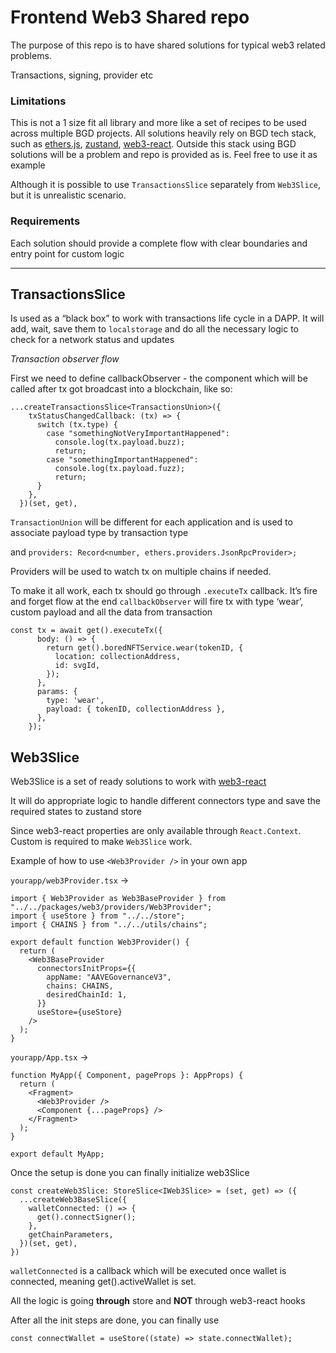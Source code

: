 # Frontend Web3 Shared repo

The purpose of this repo is to have shared solutions for typical web3 related problems.

Transactions, signing, provider etc

### Limitations

This is not a 1 size fit all library and more like a set of recipes to be used across multiple BGD projects. 
All solutions heavily rely on BGD tech stack, such as [ethers.js](https://docs.ethers.io/v5/), [zustand](https://github.com/pmndrs/zustand), [web3-react](https://github.com/NoahZinsmeister/web3-react).
Outside this stack using BGD solutions will be a problem and repo is provided as is. Feel free to use it as example

Although it is possible to use `TransactionsSlice` separately from `Web3Slice`, but it is unrealistic scenario.

### Requirements

Each solution should provide a complete flow with clear boundaries and entry point for custom logic

---

## TransactionsSlice

Is used as a “black box” to work with transactions life cycle in a DAPP. 
It will add, wait, save them to `localstorage` and do all the necessary logic to check for a network status and updates

*Transaction observer flow*

First we need to define callbackObserver - the component which will be called after tx got broadcast into a blockchain, like so:

```tsx
...createTransactionsSlice<TransactionsUnion>({
    txStatusChangedCallback: (tx) => {
      switch (tx.type) {
        case "somethingNotVeryImportantHappened":
          console.log(tx.payload.buzz);
          return;
        case "somethingImportantHappened":
          console.log(tx.payload.fuzz);
          return;
      }
    },
  })(set, get),
```

`TransactionUnion`  will be different for each application and is used to associate payload type by transaction type

and `providers: Record<number, ethers.providers.JsonRpcProvider>;`

Providers will be used to watch tx on multiple chains if needed.

To make it all work, each tx should go through `.executeTx`  callback. It’s fire and forget flow at the end `callbackObserver` 
will fire tx with type ‘wear’, custom payload and all the data from transaction

```tsx
const tx = await get().executeTx({
      body: () => {
        return get().boredNFTService.wear(tokenID, {
          location: collectionAddress,
          id: svgId,
        });
      },
      params: {
        type: 'wear',
        payload: { tokenID, collectionAddress },
      },
    });
```

## Web3Slice

Web3Slice is a set of ready solutions to work with [web3-react](https://github.com/NoahZinsmeister/web3-react)

It will do appropriate logic to handle different connectors type and save the required states to zustand store

Since web3-react properties are only available through `React.Context`. Custom <Web3Provider /> is required to make `Web3Slice` work.


Example of how to use `<Web3Provider />` in your own app

`yourapp/web3Provider.tsx` →

```tsx
import { Web3Provider as Web3BaseProvider } from "../../packages/web3/providers/Web3Provider";
import { useStore } from "../../store";
import { CHAINS } from "../../utils/chains";

export default function Web3Provider() {
  return (
    <Web3BaseProvider
      connectorsInitProps={{
        appName: "AAVEGovernanceV3",
        chains: CHAINS,
        desiredChainId: 1,
      }}
      useStore={useStore}
    />
  );
}

```

`yourapp/App.tsx`  →

```tsx
function MyApp({ Component, pageProps }: AppProps) {
  return (
    <Fragment>
      <Web3Provider />
      <Component {...pageProps} />
    </Fragment>
  );
}

export default MyApp;
```

Once the setup is done you can finally initialize web3Slice

```tsx
const createWeb3Slice: StoreSlice<IWeb3Slice> = (set, get) => ({
  ...createWeb3BaseSlice({
    walletConnected: () => {
      get().connectSigner();
    },
    getChainParameters,
  })(set, get),
})
```

`walletConnected` is a callback which will be executed once wallet is connected, meaning get().activeWallet is set.

All the logic is going **through** store and **NOT** through web3-react hooks

After all the init steps are done, you can finally use

`const connectWallet = useStore((state) => state.connectWallet);`

